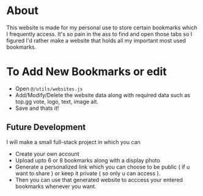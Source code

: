 # About  
This website is made for my personal use to store certain bookmarks which I frequently access. It's so pain in the ass to find and open those tabs so I figured I'd rather make a website that holds all my important most used bookmarks.

# To Add New Bookmarks or edit
- Open `@/utils/websites.js`
- Add/Modify/Delete the website data along with required data such as top.gg vote, logo, text, image alt.
- Save and thats it!

## Future Development
I will make a small full-stack project in which you can
- Create your own account
- Upload upto 6 or 8 bookmarks along with a display photo
- Generate a personalized link which you can choose to be public ( if u want to share ) or keep it private ( so only u can access ).
- Then you can use that generated website to acccess your entered bookmarks whenever you want.
